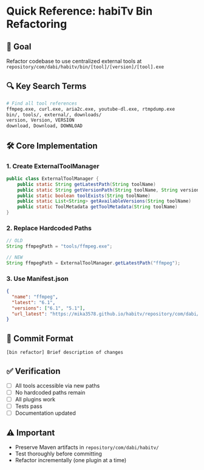 # Quick Reference: habiTv Bin Refactoring

## 🎯 **Goal**
Refactor codebase to use centralized external tools at `repository/com/dabi/habitv/bin/[tool]/[version]/[tool].exe`

## 🔍 **Key Search Terms**
```bash
# Find all tool references
ffmpeg.exe, curl.exe, aria2c.exe, youtube-dl.exe, rtmpdump.exe
bin/, tools/, external/, downloads/
version, Version, VERSION
download, Download, DOWNLOAD
```

## 🛠️ **Core Implementation**

### **1. Create ExternalToolManager**
```java
public class ExternalToolManager {
    public static String getLatestPath(String toolName)
    public static String getVersionPath(String toolName, String version)
    public static boolean toolExists(String toolName)
    public static List<String> getAvailableVersions(String toolName)
    public static ToolMetadata getToolMetadata(String toolName)
}
```

### **2. Replace Hardcoded Paths**
```java
// OLD
String ffmpegPath = "tools/ffmpeg.exe";

// NEW
String ffmpegPath = ExternalToolManager.getLatestPath("ffmpeg");
```

### **3. Use Manifest.json**
```json
{
  "name": "ffmpeg",
  "latest": "6.1",
  "versions": ["6.1", "5.1"],
  "url_latest": "https://mika3578.github.io/habitv/repository/com/dabi/habitv/bin/ffmpeg/latest/ffmpeg.exe"
}
```

## 📝 **Commit Format**
```
[bin refactor] Brief description of changes
```

## ✅ **Verification**
- [ ] All tools accessible via new paths
- [ ] No hardcoded paths remain
- [ ] All plugins work
- [ ] Tests pass
- [ ] Documentation updated

## ⚠️ **Important**
- Preserve Maven artifacts in `repository/com/dabi/habitv/`
- Test thoroughly before committing
- Refactor incrementally (one plugin at a time) 